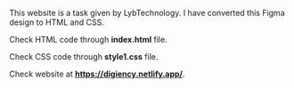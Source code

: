 This website is a task given by LybTechnology. I have converted this Figma design to HTML and CSS.

Check HTML code through **index.html** file.

Check CSS code through **style1.css** file.

Check website at **https://digiency.netlify.app/**.
